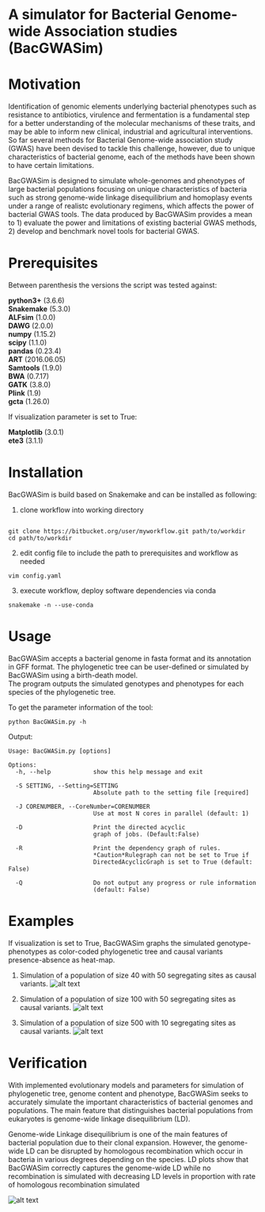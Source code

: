 # A simulator for Bacterial Genome-wide Association studies (BacGWASim)
# Motivation
Identification of genomic elements underlying bacterial phenotypes such as resistance to antibiotics, virulence and fermentation is a fundamental step for a better understanding of the molecular mechanisms of these traits, and may be able to inform new clinical, industrial and agricultural interventions. So far several methods for Bacterial Genome-wide association study (GWAS) have been devised to tackle this challenge, however, due to unique characteristics of bacterial genome, each of the methods have been shown to have certain limitations. 

BacGWASim is designed to simulate whole-genomes and phenotypes of large bacterial populations focusing on unique characteristics of bacteria such as strong genome-wide linkage disequilibrium and homoplasy events under a range of realistc evolutionary regimens, which affects the power of bacterial GWAS tools. The data produced by BacGWASim provides a mean to 1) evaluate the power and limitations of existing bacterial GWAS methods, 2) develop and benchmark novel tools for bacterial GWAS.


# Prerequisites


Between parenthesis the versions the script was tested against:

**python3+** (3.6.6)    
**Snakemake** (5.3.0)     
**ALFsim** (1.0.0)    
**DAWG** (2.0.0)    
**numpy** (1.15.2)    
**scipy** (1.1.0)   
**pandas** (0.23.4)   
**ART** (2016.06.05)    
**Samtools** (1.9.0)    
**BWA** (0.7.17)    
**GATK** (3.8.0)    
**Plink** (1.9)   
**gcta** (1.26.0)

If visualization parameter is set to True:

**Matplotlib** (3.0.1)     
**ete3** (3.1.1)

# Installation

BacGWASim is build based on Snakemake and can be installed as following:

1)  clone workflow into working directory   
```    

git clone https://bitbucket.org/user/myworkflow.git path/to/workdir
cd path/to/workdir 

```
2) edit config file to include the path to prerequisites and workflow as needed
```
vim config.yaml
```

3) execute workflow, deploy software dependencies via conda
```
snakemake -n --use-conda
```
# Usage
BacGWASim accepts a bacterial genome in fasta format and its annotation in GFF format. The phylogenetic tree can be user-defined or simulated by BacGWASim using a birth-death model.     
The program outputs the simulated genotypes and phenotypes for each species of the phylogenetic tree.

To get the parameter information of the tool:
```
python BacGWASim.py -h
```
Output:
```
Usage: BacGWASim.py [options]

Options:
  -h, --help            show this help message and exit   

  -S SETTING, --Setting=SETTING
                        Absolute path to the setting file [required]    

  -J CORENUMBER, --CoreNumber=CORENUMBER
                        Use at most N cores in parallel (default: 1)    

  -D                    Print the directed acyclic
                        graph of jobs. (Default:False)    

  -R                    Print the dependency graph of rules.
                        *Caution*Rulegraph can not be set to True if
                        DirectedAcyclicGraph is set to True (default: False)    

  -Q                    Do not output any progress or rule information
                        (default: False)
```
# Examples
If visualization is set to True, BacGWASim graphs the simulated genotype-phenotypes as color-coded phylogenetic tree and causal variants presence-absence as heat-map.

1. Simulation of a population of size 40 with 50 segregating sites as causal variants. 
![alt text](https://github.com/Morteza-M-Saber/BacGWASim/blob/master/Img/mytree40_50.png)

2. Simulation of a population of size 100 with 50 segregating sites as causal variants.
![alt text](https://github.com/Morteza-M-Saber/BacGWASim/blob/master/Img/mytree100_50.png)

3. Simulation of a population of size 500 with 10 segregating sites as causal variants.
![alt text](https://github.com/Morteza-M-Saber/BacGWASim/blob/master/Img/mytree500_10.png)

# Verification
With implemented evolutionary models and parameters for simulation of phylogenetic tree, genome content and phenotype, BacGWASim seeks to accurately simulate the important characteristics of bacterial genomes and populations. The  main feature that distinguishes bacterial populations from eukaryotes is genome-wide linkage disequilibrium (LD).    

Genome-wide Linkage disequilibrium is one of the main features of bacterial population due to their clonal expansion. However, the genome-wide LD can be disrupted by homologous recombination which occur in bacteria in various degrees depending on the species. LD plots show that BacGWASim correctly captures the genome-wide LD while no recombination is simulated with decreasing LD levels in proportion with rate of homologous recombination simulated

![alt text](https://github.com/Morteza-M-Saber/BacGWASim/blob/master/Img/LDRange.jpg)

